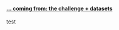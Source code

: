 #### [... coming from: the challenge + datasets](https://github.com/akimwong/1_OnPremise/tree/main/Journey/001/01_Classification/01_Titanic/)

test



